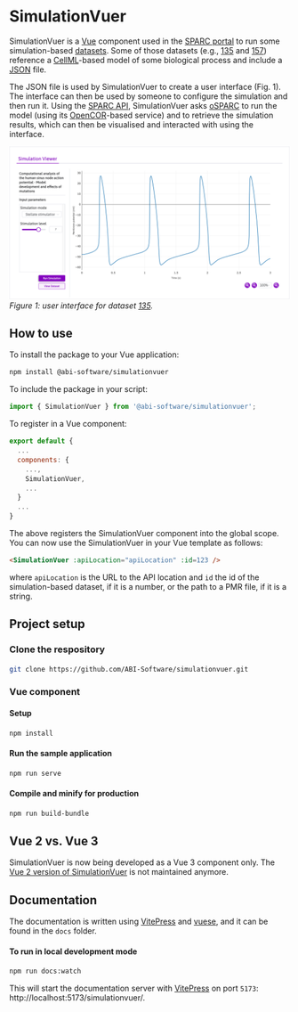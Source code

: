 # SimulationVuer

SimulationVuer is a [Vue](https://vuejs.org/) component used in the [SPARC portal](https://sparc.science/) to run some simulation-based [datasets](https://sparc.science/data?type=dataset).
Some of those datasets (e.g., [135](https://sparc.science/datasets/135?type=simulation) and [157](https://sparc.science/datasets/157?type=simulation)) reference a [CellML](https://cellml.org/)-based model of some biological process and include a [JSON](https://json.org/) file.

The JSON file is used by SimulationVuer to create a user interface (Fig. 1).
The interface can then be used by someone to configure the simulation and then run it.
Using the [SPARC API](https://github.com/nih-sparc/sparc-api), SimulationVuer asks [oSPARC](https://osparc.io/) to run the model (using its [OpenCOR](https://opencor.ws/)-based service) and to retrieve the simulation results, which can then be visualised and interacted with using the interface.

![SimulationVuer](res/135.png)
*Figure 1: user interface for dataset [135](https://sparc.science/datasets/simulationviewer?id=135).*

## How to use

To install the package to your Vue application:

```bash
npm install @abi-software/simulationvuer
```

To include the package in your script:

```javascript
import { SimulationVuer } from '@abi-software/simulationvuer';
```

To register in a Vue component:

```javascript
export default {
  ...
  components: {
    ...,
    SimulationVuer,
    ...
  }
  ...
}
```

The above registers the SimulationVuer component into the global scope.
You can now use the SimulationVuer in your Vue template as follows:

```html
<SimulationVuer :apiLocation="apiLocation" :id=123 />
```

where `apiLocation` is the URL to the API location and `id` the id of the simulation-based dataset, if it is a number, or the path to a PMR file, if it is a string.

## Project setup

### Clone the respository

```bash
git clone https://github.com/ABI-Software/simulationvuer.git
```

### Vue component

#### Setup

```bash
npm install
```

#### Run the sample application

```bash
npm run serve
```

#### Compile and minify for production

```bash
npm run build-bundle
```

## Vue 2 vs. Vue 3

SimulationVuer is now being developed as a Vue 3 component only.
The [Vue 2 version of SimulationVuer](https://github.com/ABI-Software/simulationvuer/tree/vue2) is not maintained anymore.

## Documentation

The documentation is written using [VitePress](https://vitepress.dev/) and [vuese](https://github.com/vuese/vuese#readme), and it can be found in the `docs` folder.

#### To run in local development mode

```bash
npm run docs:watch
```

This will start the documentation server with [VitePress](https://vitepress.dev/) on port `5173`: http://localhost:5173/simulationvuer/.
